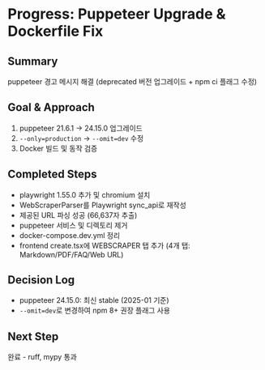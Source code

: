 # Progress: Puppeteer Upgrade & Dockerfile Fix

## Summary
puppeteer 경고 메시지 해결 (deprecated 버전 업그레이드 + npm ci 플래그 수정)

## Goal & Approach
1. puppeteer 21.6.1 → 24.15.0 업그레이드
2. `--only=production` → `--omit=dev` 수정
3. Docker 빌드 및 동작 검증

## Completed Steps
- playwright 1.55.0 추가 및 chromium 설치
- WebScraperParser를 Playwright sync_api로 재작성
- 제공된 URL 파싱 성공 (66,637자 추출)
- puppeteer 서비스 및 디렉토리 제거
- docker-compose.dev.yml 정리
- frontend create.tsx에 WEBSCRAPER 탭 추가 (4개 탭: Markdown/PDF/FAQ/Web URL)

## Decision Log
- puppeteer 24.15.0: 최신 stable (2025-01 기준)
- `--omit=dev`로 변경하여 npm 8+ 권장 플래그 사용

## Next Step
완료 - ruff, mypy 통과
